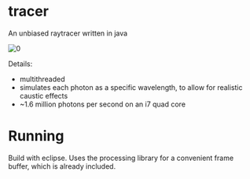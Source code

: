 # tracer

An unbiased raytracer written in java

![0](http://benwiklund.com/resume/img/raytrace/raytracescreens_0000_12.jpg)

Details:
- multithreaded
- simulates each photon as a specific wavelength, to allow for realistic caustic effects
- ~1.6 million photons per second on an i7 quad core

# Running

Build with eclipse. Uses the processing library for a convenient frame buffer, which is already included.
